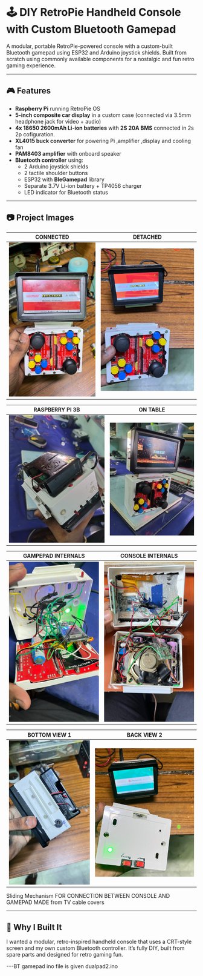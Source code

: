 # 🕹️ DIY RetroPie Handheld Console with Custom Bluetooth Gamepad

A modular, portable RetroPie-powered console with a custom-built Bluetooth gamepad using ESP32 and Arduino joystick shields. Built from scratch using commonly available components for a nostalgic and fun retro gaming experience.

---

## 🎮 Features

- **Raspberry Pi** running RetroPie OS
- **5-inch composite car display** in a custom case (connected via 3.5mm headphone jack for video + audio)
- **4x 18650 2600mAh Li-ion batteries** with **2S 20A BMS** connected in 2s 2p cofiguration.
- **XL4015 buck converter** for powering Pi ,amplifier ,display and cooling fan
- **PAM8403 amplifier** with onboard speaker
- **Bluetooth controller** using:
  - 2 Arduino joystick shields
  - 2 tactile shoulder buttons
  - ESP32 with **BleGamepad** library
  - Separate 3.7V Li-ion battery + TP4056 charger
  - LED indicator for Bluetooth status

---

## 📷 Project Images

| CONNECTED | DETACHED  |
|---------|---------|
| ![Image 1](image1.jpg) | ![Image 2](image2.jpg) |

| RASPBERRY PI 3B | ON TABLE |
|---------|---------|
| ![Image 3](image3.jpg) | ![Image 4](image4.jpg) |

| GAMPEPAD INTERNALS | CONSOLE INTERNALS |
|---------|---------|
| ![Image 5](image5.jpg) | ![Image 6](image6.jpg) |

| BOTTOM VIEW 1 | BACK VIEW 2 |
|---------|---------|
| ![Image 7](image7.jpg) | ![Image 8](image8.jpg) |

Sliding Mechanism 
FOR CONNECTION BETWEEN CONSOLE AND GAMEPAD MADE from TV cable covers



---

## 🧠 Why I Built It

I wanted a modular, retro-inspired handheld console that uses a CRT-style screen and my own custom Bluetooth controller. It’s fully DIY, built from spare parts and designed for retro gaming fun.

---BT gamepad ino file is given dualpad2.ino 
